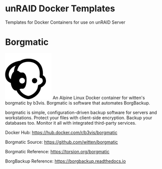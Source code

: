 # unRAID Docker Templates
Templates for Docker Containers for use on unRAID Server

# Borgmatic
<img src="images/borgmatic.png">
An Alpine Linux Docker container for witten's borgmatic by b3vis.  Borgmatic is software that automates BorgBackup.

borgmatic is simple, configuration-driven backup software for servers and workstations. Protect your files with client-side encryption. Backup your databases too. Monitor it all with integrated third-party services.

Docker Hub: https://hub.docker.com/r/b3vis/borgmatic

Borgmatic Source: https://github.com/witten/borgmatic

Borgmatic Reference: https://torsion.org/borgmatic

BorgBackup Reference: https://borgbackup.readthedocs.io
